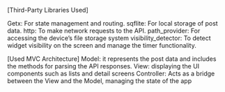 [Third-Party Libraries Used]

Getx: For state management and routing.
sqflite: For local storage of post data.
http: To make network requests to the API.
path_provider: For accessing the device’s file storage system
visibility_detector: To detect widget visibility on the screen and manage the timer functionality.

[Used MVC Architecture]
Model: it represents the post data and includes the methods for parsing the API responses.
View: displaying the UI components such as lists and detail screens
Controller: Acts as a bridge between the View and the Model, managing the state of the app

